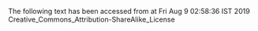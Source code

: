 The following text has been accessed from at Fri Aug 9 02:58:36 IST 2019
Creative_Commons_Attribution-ShareAlike_License
